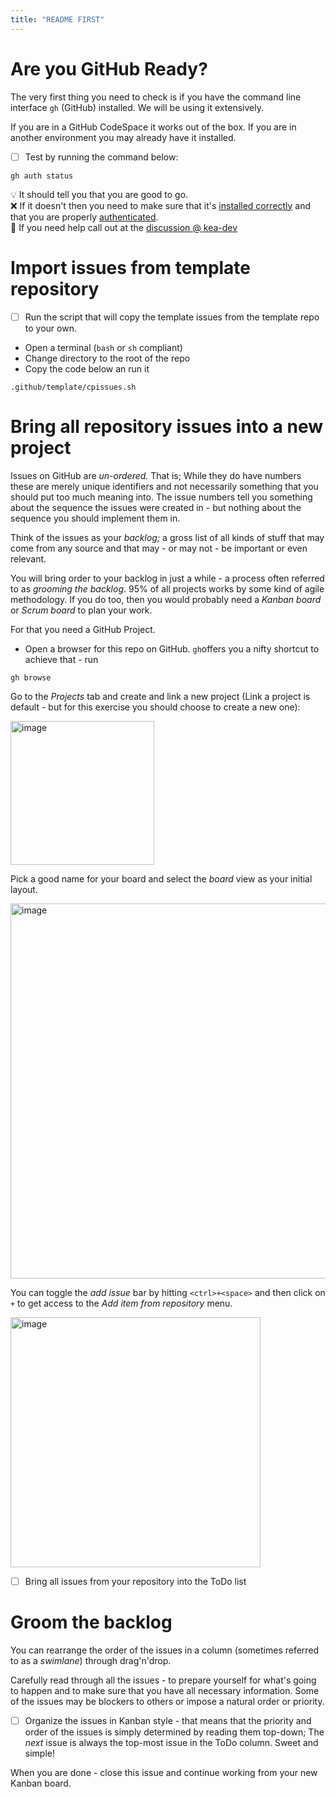 ```yaml
---
title: "README FIRST"
---
```


# Are you GitHub Ready?

The very first thing you need to check is if you have the command line interface `gh` (GitHub) installed. We will be using it extensively. 

If you are in a GitHub CodeSpace it works out of the box. If you are in another environment you may already have it installed.

- [ ] Test by running the command below:

```
gh auth status
```

💡 It should tell you that you are good to go.<br/>
❌ If it doesn't then you need to make sure that it's [installed correctly](https://cli.github.com/manual/installation) and that you are properly [authenticated](https://cli.github.com/manual/gh_auth_login).<br/>
💬 If you need help call out at the [discussion @ kea-dev](https://github.com/orgs/kea-dev/discussions)

# Import issues from template repository

- [ ] Run the script that will copy the template issues from the template repo to your own.

- Open a terminal (`bash` or `sh` compliant)
- Change directory to the root of the repo
- Copy the code below an run it

```
.github/template/cpissues.sh
```

# Bring all repository issues into a new project

Issues on GitHub are _un-ordered._ That is; While they do have numbers these are merely unique identifiers and not necessarily something that you should put too much meaning into. The issue numbers tell you something about the sequence the issues were created in - but nothing about the sequence you should implement them in.

Think of the issues as your _backlog;_ a gross list of all kinds of stuff that may come from any source and that may - or may not - be important or even relevant.

You will bring order to your backlog in just a while - a process often referred to as _grooming the backlog_. 95% of all projects works by some kind of agile methodology. If you do too, then you would probably need a _Kanban board_ or _Scrum board_ to plan your work.

For that you need a GitHub Project.

- Open a browser for this repo on GitHub. `gh`offers you a nifty shortcut to achieve that - run

```
gh browse
```

Go to the _Projects_ tab and create and link a new project (Link a project is default - but for this exercise you should choose to create a new one):

<img width="230" alt="image" src="https://user-images.githubusercontent.com/155492/217790211-9329a2af-c2fb-4498-b5dd-0e588f70d32d.png">

Pick a good name for your board and select the _board_ view as your initial layout.

<img width="600" alt="image" src="https://user-images.githubusercontent.com/155492/217791766-1d13e4ef-4bcc-4783-9e09-b43fcf40540f.png">

You can toggle the _add issue_ bar by hitting `<ctrl>+<space>` and then click on `+` to get access to the _Add item from repository_ menu.

<img width="400" alt="image" src="https://user-images.githubusercontent.com/155492/217793464-e3fc6bf6-1af5-4003-a022-9f4b77246472.png">

- [ ] Bring all issues from your repository into the ToDo list

# Groom the backlog

You can rearrange the order of the issues in a column (sometimes referred to as a _swimlane_) through drag'n'drop.

Carefully read through all the issues - to prepare yourself for what's going to happen and to make sure that you have all necessary information. Some of the issues may be blockers to others or impose a natural order or priority.

- [ ] Organize the issues in Kanban style - that means that the priority and order of the issues is simply determined by reading them top-down; The _next_ issue is always the top-most issue in the ToDo column. Sweet and simple!

When you are done - close this issue and continue working from your new Kanban board.